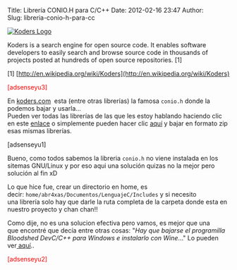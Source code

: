Title: Librería CONIO.H para C/C++
Date: 2012-02-16 23:47
Author:  
Slug: libreria-conio-h-para-cc

[![Koders
Logo](http://abr4xas.org/wp-content/uploads/2012/02/bds_koders_logo.jpg "bds_koders_logo")](http://abr4xas.org/wp-content/uploads/2012/02/bds_koders_logo.jpg)

Koders is a search engine for open source code. It enables software
developers to easily search and browse source code in thousands of
projects posted at hundreds of open source repositories. [1]

[1] [http://en.wikipedia.org/wiki/Koders](http://en.wikipedia.org/wiki/Koders)

<span style="color: #ff0000;">[adsenseyu3]</span>

<!--more-->

En [koders.com](http://www.koders.com/ "http://www.koders.com/")  esta
(entre otras librerías) la famosa `conio.h` donde la podemos bajar y
usarla...  
Pueden ver todas las librerías de las que les estoy hablando haciendo
clic en este
[enlace](http://www.koders.com/c/fid4A76B4D0B8E5C7D9F37E06D4162D9C3ACFC46F10.aspx "Ver Librerias") o
simplemente pueden hacer
clic [aquí](abr4xas.org/descargas/includes.zip "Bajar librerías necesarias") y
bajar en formato zip esas mismas librerías.

[adsenseyu1]

Bueno, como todos sabemos la libreria `conio.h` no viene instalada en
los sitemas GNU/Linux y por eso aqui una solución quizas no la mejor
pero solución al fin xD

Lo que hice fue, crear un directorio en home, es
decir: `home/abr4xas/Documentos/LenguajeC/Includes` y si necesito
una librería solo hay que darle la ruta completa de la carpeta donde
esta en nuestro proyecto y chan chan!!

Como dije, no es una solucion efectiva pero vamos, es mejor que una
que encontré que decía entre otras cosas: "*Hay que bajarse el
programilla Bloodshed DevC/C++ para Windows e instalarlo con Wine*..."
Lo pueden
ver[ aquí](http://www.ubuntu-es.org/node/106572 "Librería CONIO.H (borland C) en linux por fin! (solución para todos los que tengan problemas)")..

<span style="color: #ff0000;"><span style="color: #ff0000;">[adsenseyu2]</span>  
</span>

 

